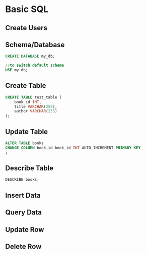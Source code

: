 # Basic SQL

## Create Users

## Schema/Database
```sql
CREATE DATABASE my_db;

//to switch default schema
USE my_db;
```

## Create Table
```sql
CREATE TABLE test_table (
    book_id INT,
    title VARCHAR(255),
    author VARCHAR(255)
);
```
## Update Table
```sql
ALTER TABLE books
CHANGE COLUMN book_id book_id INT AUTO_INCREMENT PRIMARY KEY
;

```

## Describe Table
```sql
DESCRIBE books;
```

## Insert Data

## Query Data

## Update Row

## Delete Row
